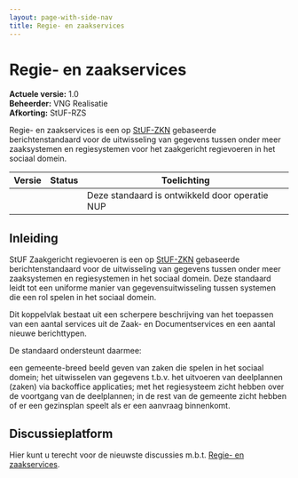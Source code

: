 ```yaml
---
layout: page-with-side-nav
title: Regie- en zaakservices
---
```

# Regie- en zaakservices

**Actuele versie:** 1.0  
**Beheerder:**  VNG Realisatie<br/>
**Afkorting:**  StUF-RZS

Regie- en zaakservices is een op [StUF-ZKN](https://vng-realisatie.github.io/StUF-ZKN/) gebaseerde berichtenstandaard voor de uitwisseling van gegevens tussen onder meer zaaksystemen en regiesystemen voor het zaakgericht regievoeren in het sociaal domein.
	
| Versie | Status | Toelichting |
| --- | --- | --- |
|   |   | Deze standaard is ontwikkeld door operatie NUP |

## Inleiding

StUF Zaakgericht regievoeren is een op [StUF-ZKN](https://vng-realisatie.github.io/StUF-ZKN/) gebaseerde berichtenstandaard voor de uitwisseling van gegevens tussen onder meer zaaksystemen en regiesystemen in het sociaal domein. Deze standaard leidt tot een uniforme manier van gegevensuitwisseling tussen systemen die een rol spelen in het sociaal domein.

Dit koppelvlak bestaat uit een scherpere beschrijving van het toepassen van een aantal services uit de Zaak- en Documentservices en een aantal nieuwe berichttypen.

De standaard ondersteunt daarmee:

een gemeente-breed beeld geven van zaken die spelen in het sociaal domein;
het uitwisselen van gegevens t.b.v. het uitvoeren van deelplannen (zaken) via backoffice applicaties;
met het regiesysteem zicht hebben over de voortgang van de deelplannen;
in de rest van de gemeente zicht hebben of er een gezinsplan speelt als er een aanvraag binnenkomt.

## Discussieplatform

Hier kunt u terecht voor de nieuwste discussies m.b.t. [Regie- en zaakservices](https://github.com/VNG-Realisatie/StUF-Standaarden/labels/Koppelvlak%20-%20RZS).

